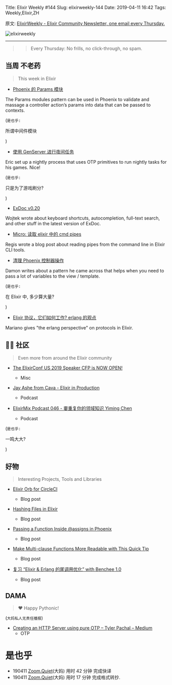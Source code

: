 Title: Elixir Weekly #144
Slug: elixirweekly-144
Date: 2019-04-11 16:42
Tags: Weekly,Elixir,ZH



原文: [ElixirWeekly - Elixir Community Newsletter, one email every Thursday.](https://elixirweekly.net/issues/144)

![elixirweekly](https://elixirweekly.net/images/envelope.png)

------

>> Every Thursday: No frills, no click-through, no spam.
>> 


## 当周 不老药
> This week in Elixir

- [Phoenix 的 Params 模块](https://kubasub.proseful.com/params-modules-for-phoenix)

The Params modules pattern can be used in Phoenix to validate and massage a controller action’s params into data that can be passed to contexts.

(`是也乎:`

所谓中间件模块

)


- [使用 GenServer 进行夜间任务](https://blog.smartlogic.io/genserver-nightly-task/)

Eric set up a nightly process that uses OTP primitives to run nightly tasks for his games. Nice!

(`是也乎:`

只是为了游戏刷分?

)

- [ExDoc v0.20](http://blog.plataformatec.com.br/2019/04/exdoc-v0-20-keyboard-shortcuts-autocompletion-full-text-search-and-more/)

Wojtek wrote about keyboard shortcuts, autocompletion, full-text search, and other stuff in the latest version of ExDoc.

- [Micro: 读取 elixir 中的 cmd pipes](https://dom.events/2019/04/09/read-cmd-line-pipes-in-elixir.html)

Regis wrote a blog post about reading pipes from the command line in Elixir CLI tools.

- [清理 Phoenix 控制器操作](https://link.medium.com/u2pVO4TMIV)

Damon writes about a pattern he came across that helps when you need to pass a lot of variables to the view / template.

(`是也乎:`

在 Elixir 中, 多少算大量?

)


- [Elixir 协议，它们如何工作? erlang 的观点](http://marianoguerra.org/posts/elixir-protocols-how-do-they-work-the-erlang-perspective.html)

Mariano gives "the erlang perspective" on protocols in Elixir.


## 📆🐍 社区
> Even more from around the Elixir community

- [The ElixirConf US 2019 Speaker CFP is NOW OPEN!](https://docs.google.com/forms/d/e/1FAIpQLSes4zJptuQH8Qvbfa1wgJy4tBZYsQerXMsoqyv6mRYfR9jDzg/viewform?usp=send_form)
    + Misc

- [Jay Ashe from Cava - Elixir in Production](https://podcast.smartlogic.io/season-1-cava)
    +  Podcast

- [ElixirMix Podcast 046 - 嫑重复你的领域知识 Yiming Chen](https://devchat.tv/elixir-mix/emx-046-dont-repeat-your-domain-knowledge-with-yiming-chen/)
    +  Podcast

(`是也乎:`

一鸣大大?

)

## 好物
> Interesting Projects, Tools and Libraries

- [Elixir Orb for CircleCI](https://circleci.com/blog/contributing-the-elixir-orb/)
    +  Blog post

- [Hashing Files in Elixir](https://www.poeticoding.com/hashing-a-file-in-elixir/)
    + Blog post

- [Passing a Function Inside @assigns in Phoenix](https://hlongvu.com/post/qnqceslup4-Passing-a-function-inside-atassigns-in-Phoenix-Elixir) 
    + Blog post

- [Make Multi-clause Functions More Readable with This Quick Tip](https://kubasub.proseful.com/elixir-tips-function-clauses) 
    + Blog post

- [复习 “Elixir & Erlang 的尾调用优化” with Benchee 1.0](https://pragtob.wordpress.com/2019/04/08/revisiting-tail-call-optimization-in-elixir-erlang-with-benchee-1-0/) 
    + Blog post


## DAMA
> ❤️ Happy Pythonic!

(`大妈私人无责任播报`)

- [Creating an HTTP Server using pure OTP – Tyler Pachal – Medium](https://medium.com/@tylerpachal/creating-an-http-server-using-pure-otp-c600fb41c972)
    + OTP

# 是也乎

- 190411 [Zoom.Quiet](http://zoomquiet.io/)(大妈) 用时 42 分钟 完成快译
- 190411 [Zoom.Quiet](http://zoomquiet.io/)(大妈) 用时 17 分钟 完成格式转抄.
